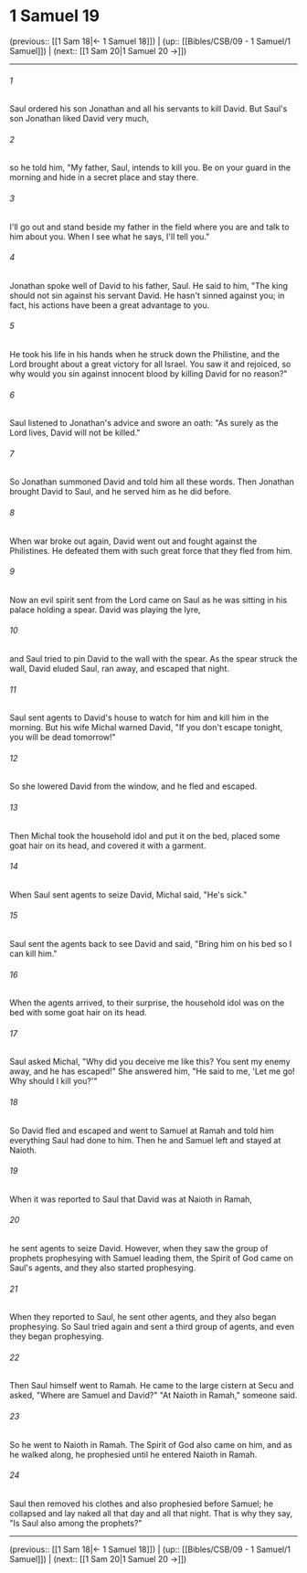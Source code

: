 # 1 Samuel 19

(previous:: [[1 Sam 18|← 1 Samuel 18]]) | (up:: [[Bibles/CSB/09 - 1 Samuel/1 Samuel]]) | (next:: [[1 Sam 20|1 Samuel 20 →]])

***


###### 1 
Saul ordered his son Jonathan and all his servants to kill David. But Saul's son Jonathan liked David very much, 

###### 2 
so he told him, "My father, Saul, intends to kill you. Be on your guard in the morning and hide in a secret place and stay there. 

###### 3 
I'll go out and stand beside my father in the field where you are and talk to him about you. When I see what he says, I'll tell you." 

###### 4 
Jonathan spoke well of David to his father, Saul. He said to him, "The king should not sin against his servant David. He hasn't sinned against you; in fact, his actions have been a great advantage to you. 

###### 5 
He took his life in his hands when he struck down the Philistine, and the Lord brought about a great victory for all Israel. You saw it and rejoiced, so why would you sin against innocent blood by killing David for no reason?" 

###### 6 
Saul listened to Jonathan's advice and swore an oath: "As surely as the Lord lives, David will not be killed." 

###### 7 
So Jonathan summoned David and told him all these words. Then Jonathan brought David to Saul, and he served him as he did before. 

###### 8 
When war broke out again, David went out and fought against the Philistines. He defeated them with such great force that they fled from him. 

###### 9 
Now an evil spirit sent from the Lord came on Saul as he was sitting in his palace holding a spear. David was playing the lyre, 

###### 10 
and Saul tried to pin David to the wall with the spear. As the spear struck the wall, David eluded Saul, ran away, and escaped that night. 

###### 11 
Saul sent agents to David's house to watch for him and kill him in the morning. But his wife Michal warned David, "If you don't escape tonight, you will be dead tomorrow!" 

###### 12 
So she lowered David from the window, and he fled and escaped. 

###### 13 
Then Michal took the household idol and put it on the bed, placed some goat hair on its head, and covered it with a garment. 

###### 14 
When Saul sent agents to seize David, Michal said, "He's sick." 

###### 15 
Saul sent the agents back to see David and said, "Bring him on his bed so I can kill him." 

###### 16 
When the agents arrived, to their surprise, the household idol was on the bed with some goat hair on its head. 

###### 17 
Saul asked Michal, "Why did you deceive me like this? You sent my enemy away, and he has escaped!" She answered him, "He said to me, 'Let me go! Why should I kill you?'" 

###### 18 
So David fled and escaped and went to Samuel at Ramah and told him everything Saul had done to him. Then he and Samuel left and stayed at Naioth. 

###### 19 
When it was reported to Saul that David was at Naioth in Ramah, 

###### 20 
he sent agents to seize David. However, when they saw the group of prophets prophesying with Samuel leading them, the Spirit of God came on Saul's agents, and they also started prophesying. 

###### 21 
When they reported to Saul, he sent other agents, and they also began prophesying. So Saul tried again and sent a third group of agents, and even they began prophesying. 

###### 22 
Then Saul himself went to Ramah. He came to the large cistern at Secu and asked, "Where are Samuel and David?" "At Naioth in Ramah," someone said. 

###### 23 
So he went to Naioth in Ramah. The Spirit of God also came on him, and as he walked along, he prophesied until he entered Naioth in Ramah. 

###### 24 
Saul then removed his clothes and also prophesied before Samuel; he collapsed and lay naked all that day and all that night. That is why they say, "Is Saul also among the prophets?"

***

(previous:: [[1 Sam 18|← 1 Samuel 18]]) | (up:: [[Bibles/CSB/09 - 1 Samuel/1 Samuel]]) | (next:: [[1 Sam 20|1 Samuel 20 →]])
